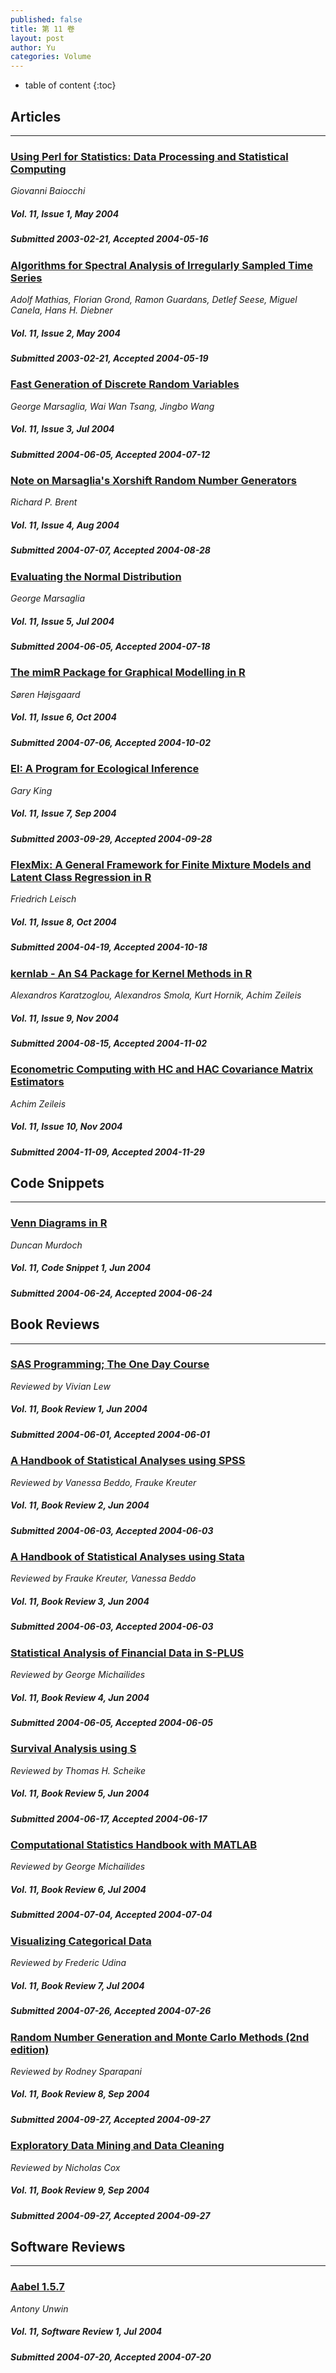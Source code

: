 ```yaml
---
published: false
title: 第 11 卷
layout: post
author: Yu
categories: Volume
---
```


* table of content
{:toc}

## Articles

***

### [Using Perl for Statistics: Data Processing and Statistical Computing](/jstatsoft/v11/i01.html)

*Giovanni Baiocchi*

##### Vol. 11, Issue 1, May 2004

##### Submitted 2003-02-21, Accepted 2004-05-16

### [Algorithms for Spectral Analysis of Irregularly Sampled Time Series](/jstatsoft/v11/i02.html)

*Adolf Mathias, Florian Grond, Ramon Guardans, Detlef Seese, Miguel Canela, Hans H. Diebner*

##### Vol. 11, Issue 2, May 2004

##### Submitted 2003-02-21, Accepted 2004-05-19

### [Fast Generation of Discrete Random Variables](/jstatsoft/v11/i03.html)

*George Marsaglia, Wai Wan Tsang, Jingbo Wang*

##### Vol. 11, Issue 3, Jul 2004

##### Submitted 2004-06-05, Accepted 2004-07-12

### [Note on Marsaglia's Xorshift Random Number Generators](/jstatsoft/v11/i04.html)

*Richard P. Brent*

##### Vol. 11, Issue 4, Aug 2004

##### Submitted 2004-07-07, Accepted 2004-08-28

### [Evaluating the Normal Distribution](/jstatsoft/v11/i05.html)

*George Marsaglia*

##### Vol. 11, Issue 5, Jul 2004

##### Submitted 2004-06-05, Accepted 2004-07-18

### [The mimR Package for Graphical Modelling in R](/jstatsoft/v11/i06.html)

*Søren  Højsgaard*

##### Vol. 11, Issue 6, Oct 2004

##### Submitted 2004-07-06, Accepted 2004-10-02

### [EI: A Program for Ecological Inference](/jstatsoft/v11/i07.html)

*Gary King*

##### Vol. 11, Issue 7, Sep 2004

##### Submitted 2003-09-29, Accepted 2004-09-28

### [FlexMix: A General Framework for Finite Mixture Models and Latent Class Regression in R](/jstatsoft/v11/i08.html)

*Friedrich Leisch*

##### Vol. 11, Issue 8, Oct 2004

##### Submitted 2004-04-19, Accepted 2004-10-18

### [kernlab - An S4 Package for Kernel Methods in R](/jstatsoft/v11/i09.html)

*Alexandros Karatzoglou, Alexandros Smola, Kurt Hornik, Achim Zeileis*

##### Vol. 11, Issue 9, Nov 2004

##### Submitted 2004-08-15, Accepted 2004-11-02

### [Econometric Computing with HC and HAC Covariance Matrix Estimators](/jstatsoft/v11/i10.html)

*Achim Zeileis*

##### Vol. 11, Issue 10, Nov 2004

##### Submitted 2004-11-09, Accepted 2004-11-29

## Code Snippets

***

### [Venn Diagrams in R](/jstatsoft/v11/c01.html)

*Duncan Murdoch*

##### Vol. 11, Code Snippet 1, Jun 2004

##### Submitted 2004-06-24, Accepted 2004-06-24

## Book Reviews

***

### [SAS Programming; The One Day Course](/jstatsoft/v11/b01.html)

*Reviewed by Vivian Lew*

##### Vol. 11, Book Review 1, Jun 2004

##### Submitted 2004-06-01, Accepted 2004-06-01

### [A Handbook of Statistical Analyses using SPSS](/jstatsoft/v11/b02.html)

*Reviewed by Vanessa Beddo, Frauke Kreuter*

##### Vol. 11, Book Review 2, Jun 2004

##### Submitted 2004-06-03, Accepted 2004-06-03

### [A Handbook of Statistical Analyses using Stata](/jstatsoft/v11/b03.html)

*Reviewed by Frauke Kreuter, Vanessa Beddo*

##### Vol. 11, Book Review 3, Jun 2004

##### Submitted 2004-06-03, Accepted 2004-06-03

### [Statistical Analysis of Financial Data in S-PLUS](/jstatsoft/v11/b04.html)

*Reviewed by George Michailides*

##### Vol. 11, Book Review 4, Jun 2004

##### Submitted 2004-06-05, Accepted 2004-06-05

### [Survival Analysis using S](/jstatsoft/v11/b05.html)

*Reviewed by Thomas H. Scheike*

##### Vol. 11, Book Review 5, Jun 2004

##### Submitted 2004-06-17, Accepted 2004-06-17

### [Computational Statistics Handbook with MATLAB](/jstatsoft/v11/b06.html)

*Reviewed by George Michailides*

##### Vol. 11, Book Review 6, Jul 2004

##### Submitted 2004-07-04, Accepted 2004-07-04

### [Visualizing Categorical Data](/jstatsoft/v11/b07.html)

*Reviewed by Frederic Udina*

##### Vol. 11, Book Review 7, Jul 2004

##### Submitted 2004-07-26, Accepted 2004-07-26

### [Random Number Generation and Monte Carlo Methods (2nd edition)](/jstatsoft/v11/b08.html)

*Reviewed by Rodney Sparapani*

##### Vol. 11, Book Review 8, Sep 2004

##### Submitted 2004-09-27, Accepted 2004-09-27

### [Exploratory Data Mining and Data Cleaning](/jstatsoft/v11/b09.html)

*Reviewed by Nicholas Cox*

##### Vol. 11, Book Review 9, Sep 2004

##### Submitted 2004-09-27, Accepted 2004-09-27

## Software Reviews

***

### [Aabel 1.5.7](/jstatsoft/v11/s01.html)

*Antony Unwin*

##### Vol. 11, Software Review 1, Jul 2004

##### Submitted 2004-07-20, Accepted 2004-07-20

